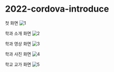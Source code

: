 # 2022-cordova-introduce

첫 화면
![1](https://user-images.githubusercontent.com/90297003/204459912-1031c2fe-e004-48f0-9841-61f668920447.png)

학과 소개 화면
![2](https://user-images.githubusercontent.com/90297003/204459920-89c1851c-ce17-4db7-914e-cde301bc1893.png)

학과 영상 화면
![3](https://user-images.githubusercontent.com/90297003/204459929-cb1aaff0-1858-43ea-86f5-c75414f3fee3.png)

학과 사진 화면
![4](https://user-images.githubusercontent.com/90297003/204459937-27a4dd24-e182-45a2-8fe8-01b24c1c4ac1.png)

학교 교가 화면
![5](https://user-images.githubusercontent.com/90297003/204459946-a3349e45-59e5-455f-adda-5b47ee51c00c.png)
